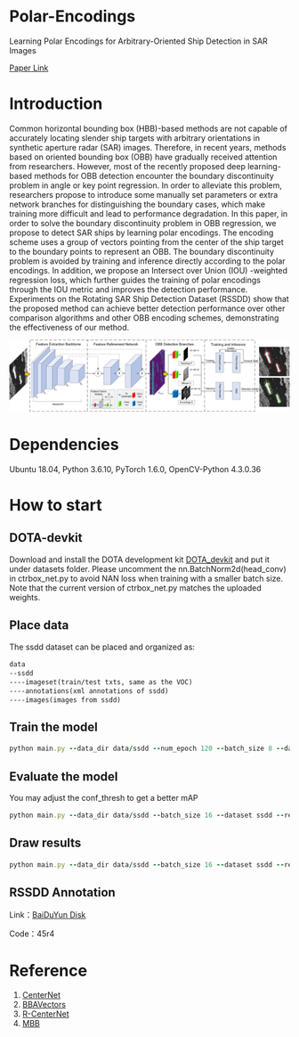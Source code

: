 # Polar-Encodings
Learning Polar Encodings for Arbitrary-Oriented Ship Detection in SAR Images

[Paper Link](https://ieeexplore.ieee.org/document/9385869)


# Introduction

Common horizontal bounding box (HBB)-based methods are not capable of accurately locating slender ship targets with arbitrary orientations in synthetic aperture radar (SAR) images. Therefore, in recent years, methods based on oriented bounding box (OBB) have gradually received attention from researchers. However, most of the recently proposed deep learning-based methods for OBB detection encounter the boundary discontinuity problem in angle or key point regression. In order to alleviate this problem, researchers propose to introduce some manually set parameters or extra network branches for distinguishing the boundary cases, which make training more difficult and lead to performance degradation. In this paper, in order to solve the boundary discontinuity problem in OBB regression, we propose to detect SAR ships by learning polar encodings. The encoding scheme uses a group of vectors pointing from the center of the ship target to the boundary points to represent an OBB. The boundary discontinuity problem is avoided by training and inference directly according to the polar encodings. In addition, we propose an Intersect over Union (IOU) -weighted regression loss, which further guides the training of polar encodings through the IOU metric and improves the detection performance. Experiments on the Rotating SAR Ship Detection Dataset (RSSDD) show that the proposed method can achieve better detection performance over other comparison algorithms and other OBB encoding schemes, demonstrating the effectiveness of our method.

<p align="center">
	<img src="overall.jpg", width="900">
</p>

# Dependencies

Ubuntu 18.04, Python 3.6.10, PyTorch 1.6.0, OpenCV-Python 4.3.0.36 

# How to start
## DOTA-devkit
Download and install the DOTA development kit [DOTA_devkit](https://github.com/CAPTAIN-WHU/DOTA_devkit) and put it under datasets folder. Please uncomment the nn.BatchNorm2d(head_conv) in ctrbox_net.py to avoid NAN loss when training with a smaller batch size. Note that the current version of ctrbox_net.py matches the uploaded weights.


## Place data

The ssdd dataset can be placed and organized as:
```
data
--ssdd
----imageset(train/test txts, same as the VOC)
----annotations(xml annotations of ssdd)
----images(images from ssdd)
```
## Train the model
```ruby
python main.py --data_dir data/ssdd --num_epoch 120 --batch_size 8 --dataset ssdd --phase train --K 100
```

## Evaluate the model
You may adjust the conf_thresh to get a better mAP
```ruby
python main.py --data_dir data/ssdd --batch_size 16 --dataset ssdd --resume MODEL_TO_EVALUATE.pth --phase eval
```

## Draw results
```ruby
python main.py --data_dir data/ssdd --batch_size 16 --dataset ssdd --resume MODEL_TO_DRAW_RESULTS.pth --phase test
```


## RSSDD Annotation
Link：[BaiDuYun Disk](https://pan.baidu.com/s/18sCZ7-0hOzbc2N9aul9uBg )

Code：45r4 

# Reference
1. [CenterNet](https://github.com/xingyizhou/CenterNet)
2. [BBAVectors](https://github.com/yijingru/BBAVectors-Oriented-Object-Detection)
3. [R-CenterNet](https://github.com/ZeroE04/R-CenterNet)
4. [MBB](https://bitbucket.org/william_rusnack/minimumboundingbox/src/master/)
